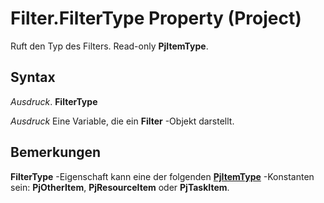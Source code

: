 
# Filter.FilterType Property (Project)

Ruft den Typ des Filters. Read-only  **PjItemType**.


## Syntax

 _Ausdruck_. **FilterType**

 _Ausdruck_ Eine Variable, die ein **Filter** -Objekt darstellt.


## Bemerkungen

 **FilterType** -Eigenschaft kann eine der folgenden **[PjItemType](56e805f9-71b6-1a90-540b-2327a44f2a84.md)** -Konstanten sein: **PjOtherItem**, **PjResourceItem** oder **PjTaskItem**.

